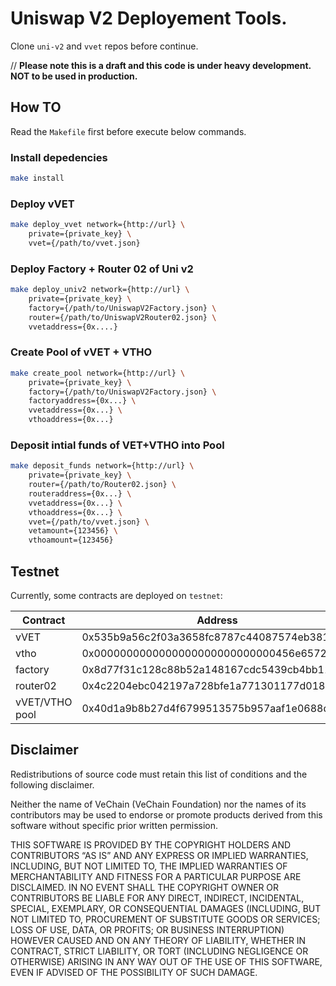 # Uniswap V2 Deployement Tools.

Clone `uni-v2` and `vvet` repos before continue.


// **Please note this is a draft and this code is under heavy development. NOT to be used in production.**

## How TO

Read the `Makefile` first before execute below commands.

### Install depedencies
```bash
make install
```

### Deploy vVET
```bash
make deploy_vvet network={http://url} \
    private={private_key} \
    vvet={/path/to/vvet.json} 
```

### Deploy Factory + Router 02 of Uni v2
```bash
make deploy_univ2 network={http://url} \
    private={private_key} \
    factory={/path/to/UniswapV2Factory.json} \
    router={/path/to/UniswapV2Router02.json} \
    vvetaddress={0x....}
```

### Create Pool of vVET + VTHO
```bash
make create_pool network={http://url} \
    private={private_key} \
    factory={/path/to/UniswapV2Factory.json} \
    factoryaddress={0x...} \
    vvetaddress={0x...} \
    vthoaddress={0x...}
```

### Deposit intial funds of VET+VTHO into Pool
```bash
make deposit_funds network={http://url} \
    private={private_key} \
    router={/path/to/Router02.json} \
    routeraddress={0x...} \
    vvetaddress={0x...} \
    vthoaddress={0x...} \
    vvet={/path/to/vvet.json} \
    vetamount={123456} \
    vthoamount={123456}
```

## Testnet

Currently, some contracts are deployed on `testnet`:

| Contract       | Address                                    |
| -------------- | ------------------------------------------ |
| vVET           | 0x535b9a56c2f03a3658fc8787c44087574eb381fd |
| vtho           | 0x0000000000000000000000000000456e65726779 |
| factory        | 0x8d77f31c128c88b52a148167cdc5439cb4bb11db |
| router02       | 0x4c2204ebc042197a728bfe1a771301177d018e32 |
| vVET/VTHO pool | 0x40d1a9b8b27d4f6799513575b957aaf1e0688d8a |


## Disclaimer
Redistributions of source code must retain this list of conditions and the following disclaimer.

Neither the name of VeChain (VeChain Foundation) nor the names of its contributors may be used to endorse or promote products derived from this software without specific prior written permission.

THIS SOFTWARE IS PROVIDED BY THE COPYRIGHT HOLDERS AND CONTRIBUTORS “AS IS” AND ANY EXPRESS OR IMPLIED WARRANTIES, INCLUDING, BUT NOT LIMITED TO, THE IMPLIED WARRANTIES OF MERCHANTABILITY AND FITNESS FOR A PARTICULAR PURPOSE ARE DISCLAIMED. IN NO EVENT SHALL THE COPYRIGHT OWNER OR CONTRIBUTORS BE LIABLE FOR ANY DIRECT, INDIRECT, INCIDENTAL, SPECIAL, EXEMPLARY, OR CONSEQUENTIAL DAMAGES (INCLUDING, BUT NOT LIMITED TO, PROCUREMENT OF SUBSTITUTE GOODS OR SERVICES; LOSS OF USE, DATA, OR PROFITS; OR BUSINESS INTERRUPTION) HOWEVER CAUSED AND ON ANY THEORY OF LIABILITY, WHETHER IN CONTRACT, STRICT LIABILITY, OR TORT (INCLUDING NEGLIGENCE OR OTHERWISE) ARISING IN ANY WAY OUT OF THE USE OF THIS SOFTWARE, EVEN IF ADVISED OF THE POSSIBILITY OF SUCH DAMAGE.

